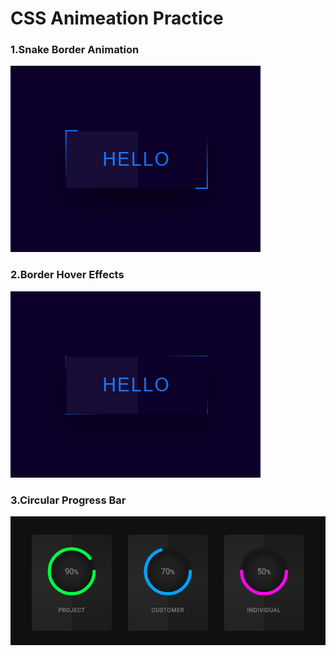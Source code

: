 # CSS Animeation Practice


### 1.Snake Border Animation

![hello](./1.SnakeBorderAnimation/demo_gif.gif)


### 2.Border Hover Effects

![hello](./2.BorderHoverEffects/demo_gif.gif)


### 3.Circular Progress Bar
![hello](./3.CircularProgressBar/demo_gif.gif)